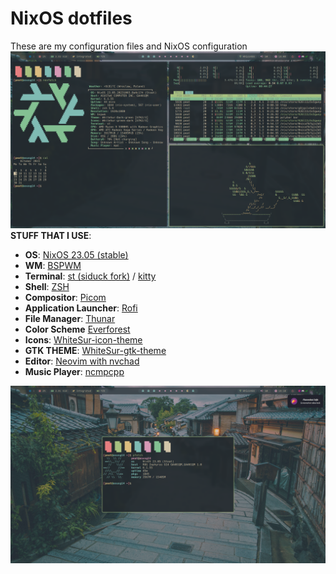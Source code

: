 # NixOS dotfiles
These are my configuration files and NixOS configuration
![Rice](./Pictures/rices/rice.png)
**STUFF THAT I USE**:

- **OS**: [NixOS 23.05 (stable)](https://nixos.org/)
- **WM**: [BSPWM](https://github.com/baskerville/bspwm)
- **Terminal**: [st (siduck fork)](https://github.com/siduck/st) / [kitty](https://sw.kovidgoyal.net/kitty/)
- **Shell**: [ZSH](https://github.com/ohmyzsh/ohmyzsh)
- **Compositor**: [Picom](https://github.com/ibhagwan/picom)
- **Application Launcher**: [Rofi](https://github.com/davatorium/rofi)
- **File Manager**: [Thunar](https://github.com/xfce-mirror/thunar)
- **Color Scheme** [Everforest](https://github.com/sainnhe/everforest)
- **Icons**: [WhiteSur-icon-theme](https://github.com/vinceliuice/WhiteSur-icon-theme)
- **GTK THEME**: [WhiteSur-gtk-theme](https://github.com/vinceliuice/WhiteSur-gtk-theme)
- **Editor**: [Neovim with nvchad](https://nvchad.com/)
- **Music Player**: [ncmpcpp](https://github.com/ncmpcpp/ncmpcpp)

![Rice2](./Pictures/rices/rice-pfetch.png)
